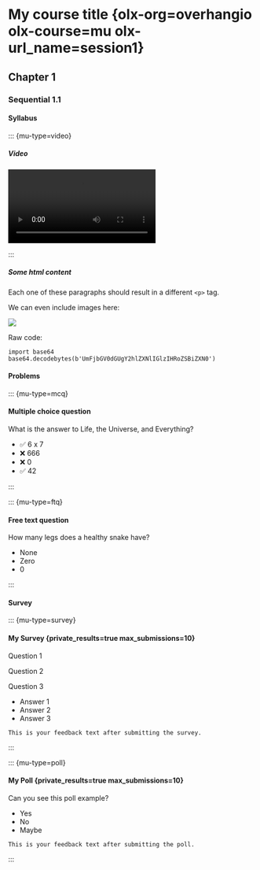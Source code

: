 # My course title {olx-org=overhangio olx-course=mu olx-url_name=session1}

## Chapter 1

### Sequential 1.1

#### Syllabus

::: {mu-type=video}

##### Video

![](https://s3.amazonaws.com/edx-course-videos/edx-edx101/EDXSPCPJSP13-H010000_100.mp4)

:::

##### Some html content

Each one of these paragraphs should result in a different `<p>` tag.

We can even include images here:

![](https://www.google.com/images/logo.png)

Raw code:

    import base64
    base64.decodebytes(b'UmFjbGV0dGUgY2hlZXNlIGlzIHRoZSBiZXN0')

#### Problems

::: {mu-type=mcq}

#### Multiple choice question

What is the answer to Life, the Universe, and Everything?

* ✅ 6 x 7
* ❌ 666
* ❌ 0
* ✅ 42

:::

::: {mu-type=ftq}

#### Free text question

How many legs does a healthy snake have?

<!-- All accepted answers are listed below -->

* None
* Zero
* 0

:::

#### Survey
 
::: {mu-type=survey}

#### My Survey {private_results=true max_submissions=10}

Question 1

Question 2

Question 3

* Answer 1
* Answer 2
* Answer 3

`This is your feedback text after submitting the survey.`

:::

::: {mu-type=poll}

#### My Poll {private_results=true max_submissions=10}

Can you see this poll example?
 
* Yes
* No
* Maybe

`This is your feedback text after submitting the poll.`
 
:::

